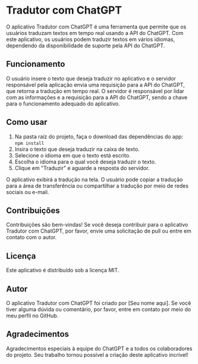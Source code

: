 # Tradutor com ChatGPT

O aplicativo Tradutor com ChatGPT é uma ferramenta que permite que os usuários traduzam textos em tempo real usando a API do ChatGPT. Com este aplicativo, os usuários podem traduzir textos em vários idiomas, dependendo da disponibilidade de suporte pela API do ChatGPT.

## Funcionamento

O usuário insere o texto que deseja traduzir no aplicativo e o servidor responsável pela aplicação envia uma requisição para a API do ChatGPT, que retorna a tradução em tempo real. O servidor é responsável por lidar com as informações e a requisição para a API do ChatGPT, sendo a chave para o funcionamento adequado do aplicativo.

## Como usar

1. Na pasta raíz do projeto, faça o download das dependências do app:
   `npm install`
2. Insira o texto que deseja traduzir na caixa de texto.
3. Selecione o idioma em que o texto está escrito.
4. Escolha o idioma para o qual você deseja traduzir o texto.
5. Clique em "Traduzir" e aguarde a resposta do servidor.

O aplicativo exibirá a tradução na tela. O usuário pode copiar a tradução para a área de transferência ou compartilhar a tradução por meio de redes sociais ou e-mail.

## Contribuições

Contribuições são bem-vindas! Se você deseja contribuir para o aplicativo Tradutor com ChatGPT, por favor, envie uma solicitação de pull ou entre em contato com o autor.

## Licença

Este aplicativo é distribuído sob a licença MIT.

## Autor

O aplicativo Tradutor com ChatGPT foi criado por [Seu nome aqui]. Se você tiver alguma dúvida ou comentário, por favor, entre em contato por meio do meu perfil no GitHub.

## Agradecimentos

Agradecimentos especiais à equipe do ChatGPT e a todos os colaboradores do projeto. Seu trabalho tornou possível a criação deste aplicativo incrível!
